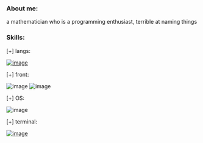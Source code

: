 ### About me:


a mathematician who is a programming enthusiast, terrible at naming things

### Skills:
[+] langs:

[![image](https://img.shields.io/badge/Shell_Script-121011?style=for-the-badge&logo=gnu-bash&logoColor=white)](https://www.gnu.org/software/bash/manual/bash.html)

[+] front:

![image](https://img.shields.io/badge/HTML5-E34F26?style=for-the-badge&logo=html5&logoColor=white) ![image](https://img.shields.io/badge/LaTeX-47A141?style=for-the-badge&logo=LaTeX&logoColor=white)

[+] OS:

![image](https://img.shields.io/badge/Android-3DDC84?style=for-the-badge&logo=android&logoColor=white)

[+] terminal:

[![image](https://img.shields.io/badge/GNU%20Bash-4EAA25?style=for-the-badge&logo=GNU%20Bash&logoColor=white)](https://www.gnu.org/software/bash/)
